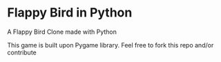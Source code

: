 # Flappy Bird in Python
A Flappy Bird Clone made with Python

This game is built upon Pygame library. Feel free to fork this repo and/or contribute